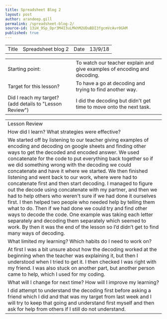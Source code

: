 ```yaml
---
title: Spreadsheet Blog 2
layout: post
author: arandeep.gill
permalink: /spreadsheet-blog-2/
source-id: 13iH_9Sp_Dpr3M4I3uLMkhM2UDuBDI3fgcmVcAvr0GkM
published: true
---
```

<table>
  <tr>
    <td>Title</td>
    <td>Spreadsheet blog 2</td>
    <td>Date</td>
    <td>13/9/18</td>
  </tr>
</table>


<table>
  <tr>
    <td>Starting point:</td>
    <td>To watch our teacher explain and give examples of encoding and decoding.</td>
  </tr>
  <tr>
    <td>Target for this lesson?</td>
    <td>To have a go at decoding and trying to find another way.</td>
  </tr>
  <tr>
    <td>Did I reach my target? 
(add details to "Lesson Review")</td>
    <td> I did the decoding but didn't get time to move onto the next task.</td>
  </tr>
</table>


<table>
  <tr>
    <td>Lesson Review</td>
  </tr>
  <tr>
    <td>How did I learn? What strategies were effective? </td>
  </tr>
  <tr>
    <td>We started off by listening to our teacher giving examples of encoding and decoding on google sheets and finding other ways to get the decoded and encoded answer. We used concatenate for the code to put everything back together so if we did something wrong with  the decoding we could concatenate and have it where we started. We then finished listening and went back to our work, where were had to concatenate first and then start decoding. I managed to figure out the decode using concatenate with my partner, and then we had to help others who weren't sure if we had done it ourselves first. I then helped two people who needed help by telling them what to do. Then if we had done we could try and find other ways to decode the code. One example was taking each letter separately and decoding them separately which seemed to work. By then it was the end of the lesson so I’d didn’t get to find many ways of decoding.
</td>
  </tr>
  <tr>
    <td>What limited my learning? Which habits do I need to work on? </td>
  </tr>
  <tr>
    <td>At first I was a bit unsure about how the decoding worked at the beginning when the teacher was explaining it, but then I understood when I tried to get it. I then checked I was right with my friend. I was also stuck on another part, but another person came to help, which I used for my coding.</td>
  </tr>
  <tr>
    <td>What will I change for next time? How will I improve my learning?</td>
  </tr>
  <tr>
    <td>I did attempt to understand the decoding first before asking a friend which I did and that was my target from last week and I will try to keep that going and understand first myself and then ask for help from others if I still do not understand.</td>
  </tr>
</table>


